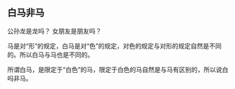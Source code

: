 #




## 白马非马

公孙龙是龙吗？
女朋友是朋友吗？


马是对“形”的规定，白马是对“色”的规定，对色的规定与对形的规定自然是不同的。所以白马与马也是不同的。

所谓白马，是限定于“白色”的马，限定于白色的马自然是与马有区别的，所以说白吗非马。

